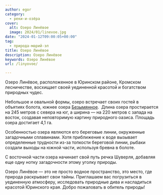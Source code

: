 ```yaml
---
author: egor
category:
  - реки-и-озёра
cover:
  alt: Озеро Линёвое
  image: 2024/01/linevoe.jpg
date: "2024-01-12T09:00:05+00:00"
tag:
  - природа-марий-эл
title: Озеро Линёвое
description: Озеро Линёвое
keywords: Озеро Линёвое
url: /linyovoe/

---
```

Озеро Линёвое, расположенное в Юринском районе, Кромском лесничестве, восхищает своей уединенной красотой и богатством природных чудес.

Небольшое и овальной формы, озеро встречает своих гостей в объятиях болота, южнее озера [Безымянное](/ozero-bezymyannoe/).  Длина озера простирается на 245 метров с севера на юг, а ширина — на 220 метров с запада на восток, создавая неповторимую картину природного оазиса. Площадь озера достигает 4,1 га.

Особенностью озера являются его береговые линии, окруженные загадочными сплавинами. Хотя приближение к воде вызывает определенные трудности из-за топкости береговой линии, рыбаки создали выходы на южной части, используя бревна в болоте.

С восточной части озера начинает свой путь речка Шуверля, добавляя еще одну нотку загадочности этому уголку природы.

Озеро Линёвое — это не просто водное пространство, это место, где природа раскрывает свои тайны. Приглашаем вас погрузиться в уединенную атмосферу, исследовать природные дива и насладиться красотой Юринского края. Добро пожаловать в обитель природы!
